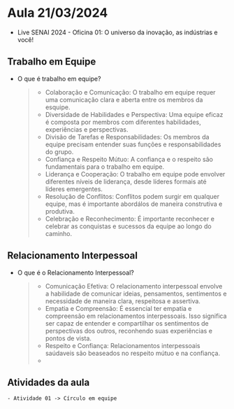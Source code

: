 # Aula 21/03/2024

- Live SENAI 2024 - Oficina 01: O universo da inovação, as indústrias e você!

## Trabalho em Equipe
- O que é trabalho em equipe?
    > - Colaboração e Comunicação: O trabalho em equipe requer uma comunicação clara e aberta entre os membros da esquipe.
    > - Diversidade de Habilidades e Perspectiva: Uma equipe eficaz é composta por membros com diferentes habilidades, experiências e perspectivas.
    > - Divisão de Tarefas e Responsabilidades: Os membros da equipe  precisam entender suas funções e responsabilidades do grupo.
    > - Confiança e Respeito Mútuo: A confiança e o respeito são fundamentais para o trabalho em equipe.
    > - Liderança e Cooperação: O trabalho em equipe pode envolver diferentes níveis de liderança, desde líderes formais até líderes emergentes.
    > - Resolução de Conflitos: Conflitos podem surgir em qualquer equipe, mas é importante abordálos de maneira construtiva e produtiva.
    > - Celebração e Reconhecimento: É importante reconhecer e celebrar as conquistas e sucessos da equipe ao longo do caminho.

## Relacionamento Interpessoal
- O que é o Relacionamento Interpessoal?
    > - Comunicação Efetiva: O relacionamento interpessoal envolve a habilidade de comunicar ideias, pensamentos, sentimentos e necessidade de maneira clara, respeitosa e assertiva.
    > - Empatia e Compreensão: É essencial ter empatia e compreensão em relacionamentos interpessoais. Isso significa ser capaz de entender e compartilhar os sentimentos de perspectivas dos outros, reconhendo suas experiências e pontos de vista.
    > - Respeito e Confiança: Relacionamentos interpessoais saúdaveis são beaseados no respeito mútuo e na confiança.
    > - 

## Atividades da aula

    - Atividade 01 -> Círculo em equipe